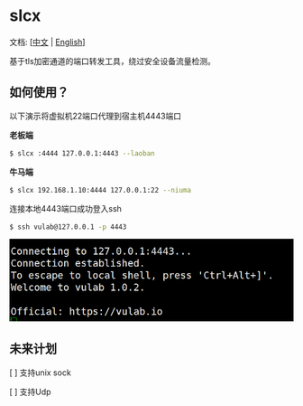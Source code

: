# slcx

文档: [[中文](README.md) | [English](doc/README-en.md)]

基于tls加密通道的端口转发工具，绕过安全设备流量检测。

## 如何使用？

以下演示将虚拟机22端口代理到宿主机4443端口

**老板端**

```bash
$ slcx :4444 127.0.0.1:4443 --laoban
```

**牛马端**

```bash
$ slcx 192.168.1.10:4444 127.0.0.1:22 --niuma
```

连接本地4443端口成功登入ssh

```bash
$ ssh vulab@127.0.0.1 -p 4443
```

![](doc/img/ssh-login.png)

## 未来计划

[ ] 支持unix sock

[ ] 支持Udp